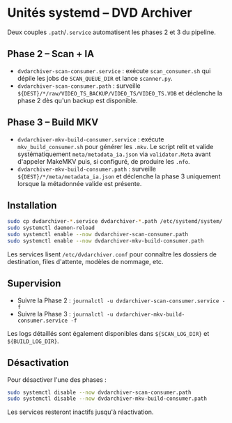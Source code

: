 # Unités systemd – DVD Archiver

Deux couples `.path`/`.service` automatisent les phases 2 et 3 du pipeline.

## Phase 2 – Scan + IA

- `dvdarchiver-scan-consumer.service` : exécute `scan_consumer.sh` qui dépile les jobs de `SCAN_QUEUE_DIR` et lance `scanner.py`.
- `dvdarchiver-scan-consumer.path` : surveille `${DEST}/*/raw/VIDEO_TS_BACKUP/VIDEO_TS/VIDEO_TS.VOB` et déclenche la phase 2 dès qu'un backup est disponible.

## Phase 3 – Build MKV

- `dvdarchiver-mkv-build-consumer.service` : exécute `mkv_build_consumer.sh` pour générer les `.mkv`. Le script relit et valide systématiquement `meta/metadata_ia.json` via `validator.Meta` avant d'appeler MakeMKV puis, si configuré, de produire les `.nfo`.
- `dvdarchiver-mkv-build-consumer.path` : surveille `${DEST}/*/meta/metadata_ia.json` et déclenche la phase 3 uniquement lorsque la métadonnée valide est présente.

## Installation

```bash
sudo cp dvdarchiver-*.service dvdarchiver-*.path /etc/systemd/system/
sudo systemctl daemon-reload
sudo systemctl enable --now dvdarchiver-scan-consumer.path
sudo systemctl enable --now dvdarchiver-mkv-build-consumer.path
```

Les services lisent `/etc/dvdarchiver.conf` pour connaître les dossiers de destination, files d'attente, modèles de nommage, etc.

## Supervision

- Suivre la Phase 2 : `journalctl -u dvdarchiver-scan-consumer.service -f`
- Suivre la Phase 3 : `journalctl -u dvdarchiver-mkv-build-consumer.service -f`

Les logs détaillés sont également disponibles dans `${SCAN_LOG_DIR}` et `${BUILD_LOG_DIR}`.

## Désactivation

Pour désactiver l'une des phases :

```bash
sudo systemctl disable --now dvdarchiver-scan-consumer.path
sudo systemctl disable --now dvdarchiver-mkv-build-consumer.path
```

Les services resteront inactifs jusqu'à réactivation.
